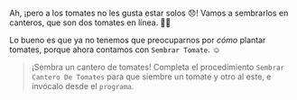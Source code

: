 <gs-attire attire-url="https://raw.githubusercontent.com/MumukiProject/mumuki-guia-gobstones-procedimientos-kids/master/assets/attires/config.json"></gs-attire> </gs-attire> <gs-toolbox toolbox-url="https://raw.githubusercontent.com/MumukiProject/mumuki-guia-gobstones-procedimientos-kids/master/assets/toolbox_1553288414373.xml"></gs-toolbox>

Ah, ¡pero a los tomates no les gusta estar solos :disappointed:! Vamos a sembrarlos en canteros, que son dos tomates en línea. :tomato::tomato:

Lo bueno es que ya no tenemos que preocuparnos por _cómo_ plantar tomates, porque ahora contamos con `Sembrar Tomate`. :relaxed:

> ¡Sembra un cantero de tomates! Completa el procedimiento `Sembrar Cantero De Tomates` para que siembre un tomate y otro al este, e invócalo desde el `programa`.